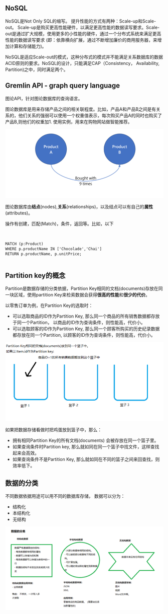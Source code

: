 ## NoSQL
NoSQL是Not Only SQL的缩写。
提升性能的方式有两种：Scale-up和Scale-out。 Scale-up是购买更高性能硬件，以满足更高性能的数据读写要求。Scale-out是通过扩大规模，使用更多的小性能的硬件，通过一个分布式系统来满足更高性能的数据读写要求 (即：依靠横向扩展，通过不断增加廉价的商用服务器，来增加计算和存储能力)。

NoSQL是适应Scale-out的模式，这种分布式的模式并不能满足关系数据库的数据ACID原则的要求。NoSQL的设计，只能满足CAP（Consistency， Availability, Partition)之中，同时满足两个。

## Gremlin API - graph query language
图论API，针对图论数据库的查询语言。 

图论数据库是用来存储产品之间的相关联程度。比如，产品A和产品B之间是有关系的，他们关系的强弱可以使用一个权重值表示，每次购买产品A的同时也购买了产品B,则他们的权重加1. 使用实例，用来在购物网站做智能推荐。

![示例图](media/graph-example.png)

图论数据库由**结点**(nodes),**关系**(relationships)，以及结点可以有自己的**属性**(attributes)。

操作有创建，匹配(Match)，条件，返回等。比如，以下

```


MATCH (p:Product)
WHERE p.productName IN ['Chocolade','Chai']
RETURN p.productName, p.unitPrice;


```

## Partition key的概念

Partition是数据存储的分类依据，Partition Key相同的文档(documents)存放在同一块区域，使用partition Key来检索数据会获得**很高的性能**和**很少的代价**。

以零售订单为例，在Partition Key的选取时：
- 可以选取商品的ID作为Partition Key, 那么同一个商品的所有销售数据都存放于同一个Partition， 以商品的ID作为查询条件，则性能高，代价小。
- 可以选取顾客的ID作为Partition Key, 那么同一个顾客所购买的历史纪录数据都存放在同一个Partition, 以顾客的ID作为查询条件，则性能高，代价小。

![Partition Key示例图](media/partitionKey.png)

如果把数据存储看做时把鸡蛋放到篮子中，那么：
- 拥有相同Partition Key的所有文档(documents) 会被存放在同一个篮子里。
- 如果查询条件时Partition key, 那么就如同在同一个篮子中找文件，这样查找起来会高效。
- 如果查询条件不是Partition Key, 那么就如同在不同的篮子之间来回查找，则效率低下。

## 数据的分类

不同数据依据用途可以用不同的数据库存储， 数据可以分为：
- 结构化
- 本结构化
- 无结构

![数据的分类](media/data-classification.png)
